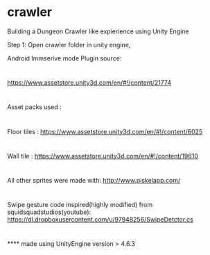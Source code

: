 # crawler
Building a Dungeon Crawler like expierience using Unity Engine

Step 1: Open crawler folder in unity engine,



Android Immserive mode Plugin source: 
#
https://www.assetstore.unity3d.com/en/#!/content/21774
#
Asset packs used :
#
Floor tiles : https://www.assetstore.unity3d.com/en/#!/content/6025
#
Wall tile   : https://www.assetstore.unity3d.com/en/#!/content/19610
#
All other sprites were made with: http://www.piskelapp.com/
#
Swipe gesture code inspired(highly modified) from squidsquadstudios(youtube): https://dl.dropboxusercontent.com/u/97948256/SwipeDetctor.cs
#
**** made using UnityEngine version > 4.6.3


